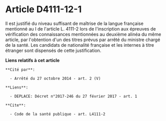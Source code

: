# Article D4111-12-1

Il est justifié du niveau suffisant de maîtrise de la langue française mentionné au I de l'article L. 4111-2 lors de
l'inscription aux épreuves de vérification des connaissances mentionnées au deuxième alinéa du même article, par l'obtention
d'un des titres prévus par arrêté du ministre chargé de la santé. Les candidats de nationalité française et les internes à
titre étranger sont dispensés de cette justification.

**Liens relatifs à cet article**

	**Cité par**:

	  - Arrêté du 27 octobre 2014 - art. 2 (V)

	**Liens**:

	  - DEPLACE: Décret n°2017-246 du 27 février 2017 - art. 1

	**Cite**:

	  - Code de la santé publique - art. L4111-2
